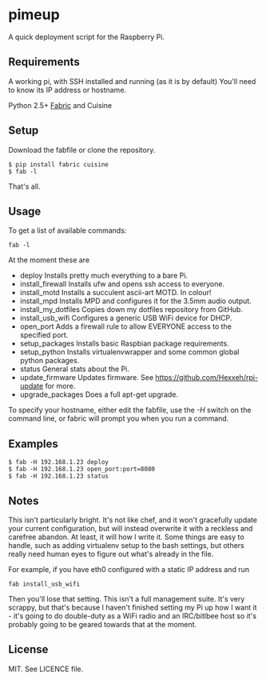 pimeup
======

A quick deployment script for the Raspberry Pi.

Requirements
------------

A working pi, with SSH installed and running (as it is by default)
You'll need to know its IP address or hostname.

Python 2.5+
[Fabric](http://fabfile.org) and Cuisine


Setup
-----

Download the fabfile or clone the repository.

    $ pip install fabric cuisine
    $ fab -l

That's all.

Usage
-----

To get a list of available commands:

    fab -l

At the moment these are
* deploy               Installs pretty much everything to a bare Pi.
* install\_firewall     Installs ufw and opens ssh access to everyone.
* install\_motd         Installs a succulent ascii-art MOTD. In colour!
* install\_mpd          Installs MPD and configures it for the 3.5mm audio output.
* install\_my\_dotfiles  Copies down my dotfiles repository from GitHub.
* install\_usb\_wifi     Configures a generic USB WiFi device for DHCP.
* open\_port            Adds a firewall rule to allow EVERYONE access to the specified port.
* setup\_packages       Installs basic Raspbian package requirements.
* setup\_python         Installs virtualenvwrapper and some common global python packages.
* status               General stats about the Pi.
* update\_firmware      Updates firmware. See https://github.com/Hexxeh/rpi-update for more.
* upgrade\_packages     Does a full apt-get upgrade.

To specify your hostname, either edit the fabfile, use the _-H_ switch on the 
command line, or fabric will prompt you when you run a command.

Examples
--------

    $ fab -H 192.168.1.23 deploy
    $ fab -H 192.168.1.23 open_port:port=8080
    $ fab -H 192.168.1.23 status


Notes
-----

This isn't particularly bright. It's not like chef, and it won't gracefully 
update your current configuration, but will instead overwrite it with a 
reckless and carefree abandon. At least, it will how I write it.
Some things are easy to handle, such as adding virtualenv setup to the bash
settings, but others really need human eyes to figure out what's already in the
file.

For example, if you have eth0 configured with a static IP address and run

    fab install_usb_wifi

Then you'll lose that setting. This isn't a full management suite.
It's very scrappy, but that's because I haven't finished setting my Pi up how
I want it - it's going to do double-duty as a WiFi radio and an IRC/bitlbee host
so it's probably going to be geared towards that at the moment.

License
-------

MIT. See LICENCE file.
